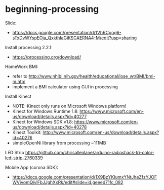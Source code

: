 # beginning-processing

Slide: 
  * https://docs.google.com/presentation/d/1VhRCgog6-sTxDvWYspEOja_QxkthIaGiKSCAERNA4-M/edit?usp=sharing

Install processing 2.2.1
  * https://processing.org/download/

HomeWork BMI:
  - refer to http://www.nhlbi.nih.gov/health/educational/lose_wt/BMI/bmi-m.htm
  - implement a BMI calculator using GUI in processing

Install Kinect
  - NOTE: Kinect only runs on Microsoft Windows platform!
  - Kinect for Windows Runtime 1.8: https://www.microsoft.com/en-us/download/details.aspx?id=40277
  - Kinect for Windows SDK v1.8: https://www.microsoft.com/en-us/download/details.aspx?id=40278
  - Kinect Toolkit: http://www.microsoft.com/en-us/download/details.aspx?id=40276
  - simpleOpenNi library from processing ~111MB

LED Strip
https://github.com/chrisallenlane/arduino-radioshack-tri-color-led-strip-2760339

Mobile App (corona SDK):
  * https://docs.google.com/presentation/d/1X9BzYKIumxYNtJheZfzYJOFWVivomQivlFbJJghXxRk/edit#slide=id.geeed71fc_082
